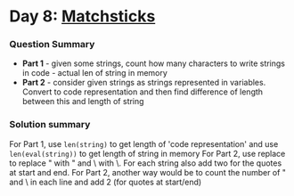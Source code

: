 # Day 8: [Matchsticks](https://adventofcode.com/2015/day/8)

### Question Summary
- **Part 1** - given some strings, count how many characters to write strings in code - actual len of string in memory
- **Part 2** - consider given strings as strings represented in variables. Convert to code representation and then find difference of length between this and length of string

### Solution summary 

For Part 1, use `len(string)` to get length of 'code representation' and use `len(eval(string))` to get length of string in memory
For Part 2, use replace to replace " with \" and \ with \\. For each string also add two for the quotes at start and end. 
For Part 2, another way would be to count the number of " and \ in each line and add 2 (for quotes at start/end)


